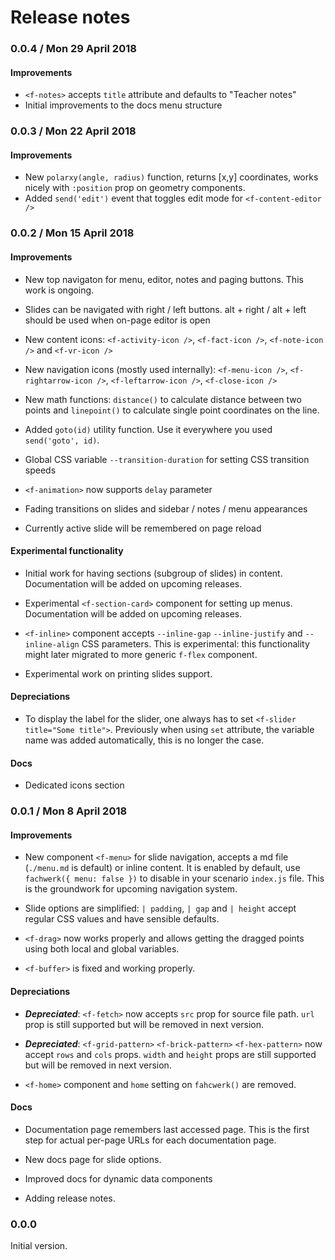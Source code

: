 # Release notes

### 0.0.4 / Mon 29 April 2018

#### Improvements

* `<f-notes>` accepts `title` attribute and defaults to "Teacher notes"
* Initial improvements to the docs menu structure

### 0.0.3 / Mon 22 April 2018

#### Improvements

* New `polarxy(angle, radius)` function, returns [x,y] coordinates, works nicely with `:position` prop on geometry components.
* Added `send('edit')` event that toggles edit mode for `<f-content-editor />`

### 0.0.2 / Mon 15 April 2018

#### Improvements

* New top navigaton for menu, editor, notes and paging buttons. This work is ongoing.

* Slides can be navigated with right / left buttons. alt + right / alt + left should be used when on-page editor is open

* New content icons: `<f-activity-icon />`, `<f-fact-icon />`, `<f-note-icon />` and `<f-vr-icon />`

* New navigation icons (mostly used internally): `<f-menu-icon />`, `<f-rightarrow-icon />`, `<f-leftarrow-icon />`, `<f-close-icon />`

* New math functions: `distance()` to calculate distance between two points and `linepoint()` to calculate single point coordinates on the line.

* Added `goto(id)` utility function. Use it everywhere you used `send('goto', id)`.

* Global CSS variable `--transition-duration` for setting CSS transition speeds

* `<f-animation>` now supports `delay` parameter

* Fading transitions on slides and sidebar / notes / menu appearances

* Currently active slide will be remembered on page reload

#### Experimental functionality

* Initial work for having sections (subgroup of slides) in content. Documentation will be added on upcoming releases.

* Experimental `<f-section-card>` component for setting up menus. Documentation will be added on upcoming releases.

* `<f-inline>` component accepts `--inline-gap` `--inline-justify` and `--inline-align` CSS parameters. This is experimental: this functionality might later migrated to more generic `f-flex` component.

* Experimental work on printing slides support.

#### Depreciations

* To display the label for the slider, one always has to set `<f-slider title="Some title">`. Previously when using `set` attribute, the variable name was added automatically, this is no longer the case.

#### Docs

* Dedicated icons section


### 0.0.1 / Mon 8 April 2018

#### Improvements

* New component `<f-menu>` for slide navigation, accepts a md file (`./menu.md` is default) or inline content. It is enabled by default, use `fachwerk({ menu: false })` to disable in your scenario `index.js` file. This is the groundwork for upcoming navigation system.

* Slide options are simplified: `| padding`, `| gap` and `| height` accept regular CSS values and  have sensible defaults.

* `<f-drag>` now works properly and allows getting the dragged points using both local and global variables.

* `<f-buffer>` is fixed and working properly.

#### Depreciations

* ***Depreciated***: `<f-fetch>` now accepts `src` prop for source file path.
`url` prop is still supported but will be removed in next version.

* ***Depreciated***: `<f-grid-pattern>` `<f-brick-pattern>` `<f-hex-pattern>` now accept `rows` and `cols` props.
`width` and `height` props are still supported but will be removed in next version.

* `<f-home>` component and `home` setting on `fahcwerk()` are removed.

#### Docs

* Documentation page remembers last accessed page. This is the first step for actual per-page URLs for each documentation page.

* New docs page for slide options.

* Improved docs for dynamic data components

* Adding release notes.

### 0.0.0

Initial version.




